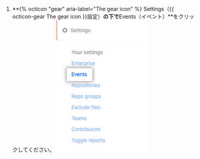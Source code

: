 1. **{% octicon "gear" aria-label="The gear icon" %} Settings（{{ octicon-gear The gear icon }}設定）**の下で**Events（イベント）**をクリックしてください。 ![イベントタブ](/assets/images/help/insights/events-tab.png)
